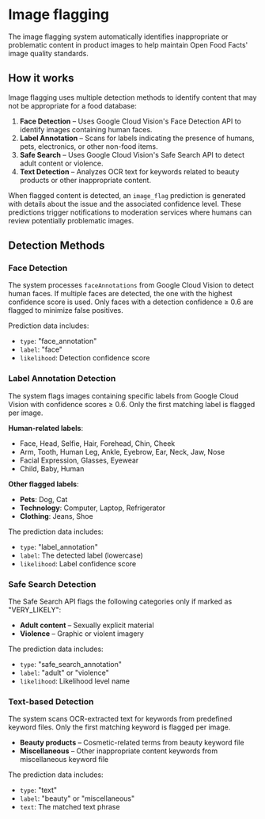 # Image flagging

The image flagging system automatically identifies inappropriate or problematic content in product images to help maintain Open Food Facts' image quality standards.

## How it works

Image flagging uses multiple detection methods to identify content that may not be appropriate for a food database:

1. **Face Detection** – Uses Google Cloud Vision's Face Detection API to identify images containing human faces.
2. **Label Annotation** – Scans for labels indicating the presence of humans, pets, electronics, or other non-food items.
3. **Safe Search** – Uses Google Cloud Vision's Safe Search API to detect adult content or violence.
4. **Text Detection** – Analyzes OCR text for keywords related to beauty products or other inappropriate content.

When flagged content is detected, an `image_flag` prediction is generated with details about the issue and the associated confidence level. These predictions trigger notifications to moderation services where humans can review potentially problematic images.

## Detection Methods

### Face Detection

The system processes `faceAnnotations` from Google Cloud Vision to detect human faces. If multiple faces are detected, the one with the highest confidence score is used. Only faces with a detection confidence ≥ 0.6 are flagged to minimize false positives.

Prediction data includes:

- `type`: "face_annotation"
- `label`: "face"
- `likelihood`: Detection confidence score

### Label Annotation Detection

The system flags images containing specific labels from Google Cloud Vision with confidence scores ≥ 0.6. Only the first matching label is flagged per image.

**Human-related labels**:

- Face, Head, Selfie, Hair, Forehead, Chin, Cheek
- Arm, Tooth, Human Leg, Ankle, Eyebrow, Ear, Neck, Jaw, Nose
- Facial Expression, Glasses, Eyewear
- Child, Baby, Human

**Other flagged labels**:

- **Pets**: Dog, Cat
- **Technology**: Computer, Laptop, Refrigerator
- **Clothing**: Jeans, Shoe

The prediction data includes:

- `type`: "label_annotation"
- `label`: The detected label (lowercase)
- `likelihood`: Label confidence score

### Safe Search Detection

The Safe Search API flags the following categories only if marked as "VERY_LIKELY":

- **Adult content** – Sexually explicit material
- **Violence** – Graphic or violent imagery

The prediction data includes:

- `type`: "safe_search_annotation"
- `label`: "adult" or "violence"
- `likelihood`: Likelihood level name

### Text-based Detection

The system scans OCR-extracted text for keywords from predefined keyword files. Only the first matching keyword is flagged per image.

- **Beauty products** – Cosmetic-related terms from beauty keyword file
- **Miscellaneous** – Other inappropriate content keywords from miscellaneous keyword file

The prediction data includes:

- `type`: "text"
- `label`: "beauty" or "miscellaneous"
- `text`: The matched text phrase
